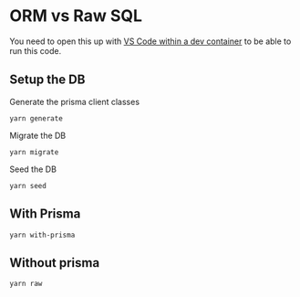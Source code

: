 # ORM vs Raw SQL

You need to open this up with [VS Code within a dev container](https://code.visualstudio.com/docs/devcontainers/tutorial) to be able to run this code.

## Setup the DB

Generate the prisma client classes

`yarn generate`

Migrate the DB

`yarn migrate`

Seed the DB

`yarn seed`

## With Prisma

`yarn with-prisma`

## Without prisma

`yarn raw`
